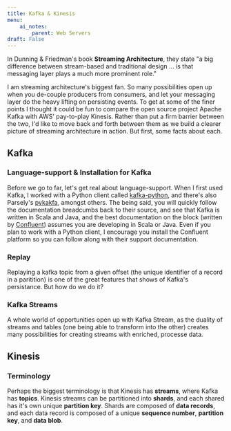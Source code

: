 ```yaml
---
title: Kafka & Kinesis
menu: 
    ai_notes:
        parent: Web Servers
draft: False
---
```

In Dunning & Friedman's book **Streaming Architecture**, they state "a big 
difference between stream-based and traditional design ... is that messaging 
layer plays a much more prominent role." 

I am streaming architecture's biggest fan. So many possibilities open up when 
you de-couple producers from consumers, and let your messaging layer do the heavy
lifting on persisting events. To get at some of the finer points
I thought it could be fun to compare the open source project Apache Kafka 
with AWS' pay-to-play Kinesis. Rather than put a firm barrier between the two,
I'd like to move back and forth between them as we build a clearer picture of
streaming architecture in action. But first, some facts about each.

## Kafka

### Language-support & Installation for Kafka

Before we go to far, let's get real about language-support. When I first used Kafka,
I worked with a Python client called [kafka-python](https://github.com/dpkp/kafka-python), 
and there's also Parsely's [pykakfa](https://github.com/Parsely/pykafka), amongst others.
The being said, you will quickly follow the documentation breadcumbs back to their
source, and see that Kafka is written in Scala and Java, and the best documentation
on the block (written by [Confluent](https://www.confluent.io/product/confluent-open-source/))
assumes you are developing in Scala or Java. Even if you plan to work with a Python client,
I encourage you install the Confluent platform so you can follow along with their support
documentation.

### Replay

Replaying a kafka topic from a given offset (the unique identifier of a record 
in a paritition) is one of the great features that shows of Kafka's persistance. 
But how do we do it?

### Kafka Streams

A whole world of opportunities open up with Kafka Stream, as the duality of streams 
and tables (one being able to transform into the other) creates many possibilities 
for creating streams with enriched, processe data. 

## Kinesis

### Terminology

Perhaps the biggest terminology is that Kinesis has **streams**, where Kafka has **topics**.
Kinesis streams can be partitioned into **shards**, and each shared has it's own unique
**partition key**. Shards are composed of **data records**, and each data record is 
composed of a unique **sequence number**, **partition key**, and **data blob**.
